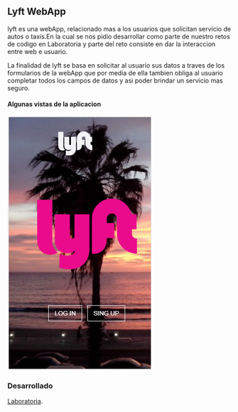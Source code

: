 ## Lyft WebApp

lyft es una webApp, relacionado mas a los usuarios que solicitan servicio de autos o taxis.En la cual se nos pidio desarrollar como parte de nuestro retos de codigo en Laboratoria y parte del reto consiste en  dar  la interaccion entre web e usuario. 

La finalidad de lyft se basa en solicitar al usuario  sus datos a traves de los formularios de la webApp que por media de ella tambien obliga al usuario completar todos los campos de datos y asi poder brindar un servicio mas seguro. 


#### Algunas vistas de la aplicacion

![ Texto alter](assets/images/lyft.PNG)

### Desarrollado 

[Laboratoria](http://laboratoria.la).






